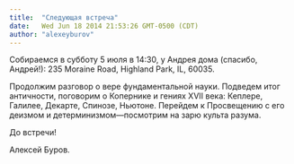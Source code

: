 ```yaml
---
title:  "Следующая встреча"
date:   Wed Jun 18 2014 21:53:26 GMT-0500 (CDT)
author: "alexeyburov"
---
```


Собираемся в субботу 5 июля в 14:30, у Андрея дома (спасибо, Андрей!): 235 Moraine Road, Highland Park, IL, 60035.

Продолжим разговор о вере фундаментальной науки. Подведем итог античности, поговорим о Копернике и гениях XVII века: Кеплере, Галилее, Декарте, Спинозе, Ньютоне. Перейдем к Просвещению с его деизмом и детерминизмом—посмотрим на зарю культа разума.

До встречи!

Алексей Буров.